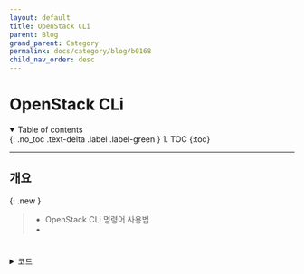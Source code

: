 ```yaml
---
layout: default
title: OpenStack CLi
parent: Blog
grand_parent: Category
permalink: docs/category/blog/b0168
child_nav_order: desc
---
```


# OpenStack CLi

<details open markdown="block">
  <summary>
    Table of contents
  </summary>
  {: .no_toc .text-delta .label .label-green }
1. TOC
{:toc}
</details>

---

## 개요

{: .new }
> - OpenStack CLi 명령어 사용법
> - 

### 

```bash
```

<details markdown="block">
  <summary>
    코드
  </summary>
  {: .text-delta .label .label-green }
  
```bash

```

</details>
